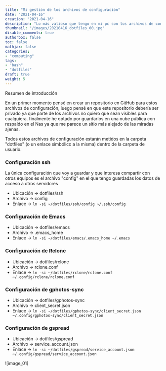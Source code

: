 ```yaml
---
title: "Mi gestión de los archivos de configuración"
date: "2021-04-16"
creation: "2021-04-16"
description: "Lo más valioso que tengo en mi pc son los archivos de configuración (dotfiles) del mismo, con este script voy a crear una gestión centralizada."
thumbnail: "/images/20210416_dotfiles_00.jpg"
disable_comments: true
authorbox: false
toc: false
mathjax: false
categories:
- "computing"
tags:
- "bash"
- "dotfiles"
draft: true
weight: 5
---
```

Resumen de introducción
<!--more-->

En un primer momento pensé en crear un repositorio en GitHub para estos archivos de configuración, luego pensé en que este repositorio debería ser privado ya que parte de los archivos no quiero que sean visibles para cualquiera. finalmente he optado por guardarlos en una nube pública con respaldo en el Nas ya que me parece un sitio más alejado de las miradas ajenas.

Todos estos archivos de configuración estarán metidos en la carpeta "dotfiles" (o un enlace simbólico a la misma) dentro de la carpeta de usuario.


### Configuración ssh ###
La única configuración que voy a guardar y que interesa compartir con otros equipos es el archivo "config" en el que tengo guardadas los datos de acceso a otros servidores

- Ubicación -> dotfiles/ssh
- Archivo -> config
- Enlace -> `ln -si ~/dotfiles/ssh/config ~/.ssh/config`

### Configuración de Emacs ###

- Ubicación -> dotfiles/emacs
- Archivo -> .emacs_home
- Enlace -> `ln -si ~/dotfiles/emacs/.emacs_home ~/.emacs`

### Configuración de Rclone ###

- Ubicación -> dotfiles/rclone
- Archivo -> rclone.conf
- Enlace -> `ln -si ~/dotfiles/rclone/rclone.conf ~/.config/rclone/rclone.conf`

### Configuración de gphotos-sync ###

- Ubicación -> dotfiles/gphotos-sync
- Archivo -> client_secret.json
- Enlace -> `ln -si ~/dotfiles/gphotos-sync/client_secret.json ~/.config/gphotos-sync/client_secret.json`

### Configuración de gspread ###

- Ubicación -> dotfiles/gspread
- Archivo -> service_account.json
- Enlace -> `ln -si ~/dotfiles/gspread/service_account.json ~/.config/gspread/service_account.json`




![image_01]

[link]: https://www.google.es

[image-01]: /images/20210416_dotfiles_01.jpg
